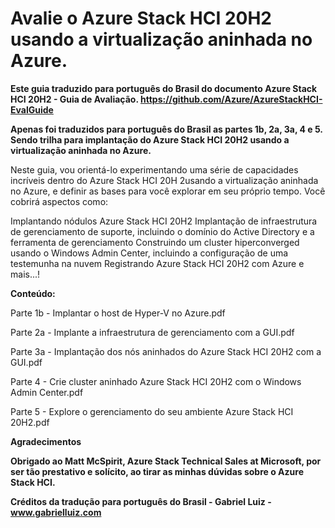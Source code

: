 # Avalie o Azure Stack HCI 20H2 usando a virtualização aninhada no Azure.

**Este guia traduzido para português do Brasil do documento Azure Stack HCI 20H2 - Guia de Avaliação. https://github.com/Azure/AzureStackHCI-EvalGuide**

**Apenas foi traduzidos para português do Brasil as partes 1b, 2a, 3a, 4 e 5. Sendo trilha para implantação do Azure Stack HCI 20H2 usando a virtualização aninhada no Azure.**

Neste guia, vou orientá-lo experimentando uma série de capacidades incríveis dentro do Azure Stack HCI 20H 2usando a virtualização aninhada no Azure, e definir as bases para você explorar em seu próprio tempo. Você cobrirá aspectos como:

Implantando nódulos Azure Stack HCI 20H2
Implantação de infraestrutura de gerenciamento de suporte, incluindo o domínio do Active Directory e a ferramenta de gerenciamento
Construindo um cluster hiperconverged usando o Windows Admin Center, incluindo a configuração de uma testemunha na nuvem
Registrando Azure Stack HCI 20H2 com Azure
e mais...!

**Conteúdo:**

Parte 1b - Implantar o host de Hyper-V no Azure.pdf

Parte 2a - Implante a infraestrutura de gerenciamento com a GUI.pdf

Parte 3a - Implantação dos nós aninhados do Azure Stack HCI 20H2 com a GUI.pdf

Parte 4 - Crie cluster aninhado Azure Stack HCI 20H2 com o Windows Admin Center.pdf

Parte 5 - Explore o gerenciamento do seu ambiente Azure Stack HCI 20H2.pdf

**Agradecimentos**

**Obrigado ao Matt McSpirit, Azure Stack Technical Sales at Microsoft, por ser tão prestativo e solícito, ao tirar as minhas dúvidas sobre o Azure Stack HCI.**

**Créditos da tradução para português do Brasil - Gabriel Luiz - www.gabrielluiz.com**
